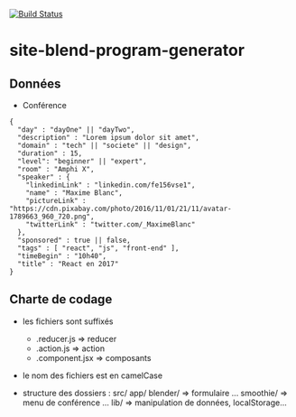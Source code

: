 [![Build Status](https://travis-ci.org/the-smaug/site-blend-program-generator.svg?branch=master)](https://travis-ci.org/the-smaug/site-blend-program-generator)

# site-blend-program-generator

## Données

- Conférence
```
{
  "day" : "dayOne" || "dayTwo",
  "description" : "Lorem ipsum dolor sit amet",
  "domain" : "tech" || "societe" || "design",
  "duration" : 15,
  "level": "beginner" || "expert",
  "room" : "Amphi X",
  "speaker" : {
    "linkedinLink" : "linkedin.com/fe156vse1",
    "name" : "Maxime Blanc",
    "pictureLink" : "https://cdn.pixabay.com/photo/2016/11/01/21/11/avatar-1789663_960_720.png",
    "twitterLink" : "twitter.com/_MaximeBlanc"
  },
  "sponsored" : true || false,
  "tags" : [ "react", "js", "front-end" ],
  "timeBegin" : "10h40",
  "title" : "React en 2017"
}
```


## Charte de codage

- les fichiers sont suffixés
  - .reducer.js => reducer
  - .action.js => action
  - .component.jsx => composants

- le nom des fichiers est en camelCase

- structure des dossiers :
  src/
    app/
      blender/      => formulaire
        ...
      smoothie/     => menu de conférence
        ...
    lib/            => manipulation de données, localStorage...


